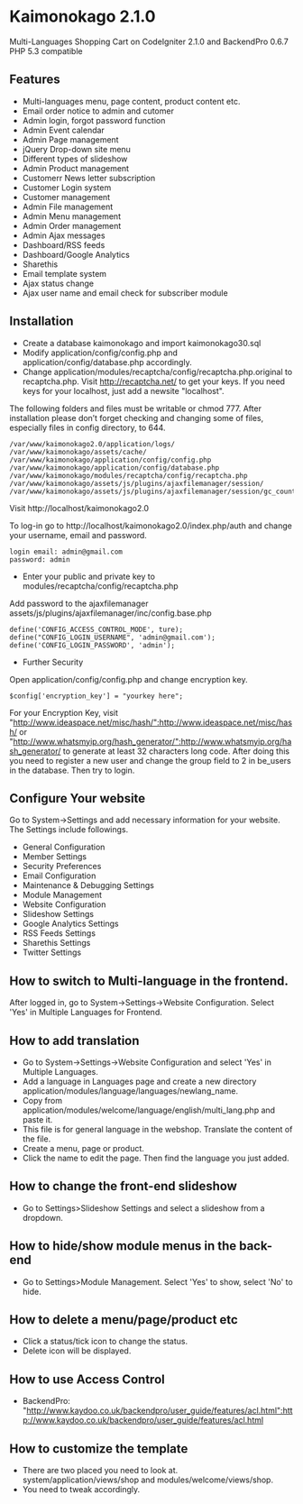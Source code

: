 # Kaimonokago 2.1.0

Multi-Languages Shopping Cart on CodeIgniter 2.1.0 and BackendPro 0.6.7
PHP 5.3 compatible

## Features

- Multi-languages menu, page content, product content etc.
- Email order notice to admin and cutomer
- Admin login, forgot password function
- Admin Event calendar
- Admin Page management
- jQuery Drop-down site menu
- Different types of slideshow
- Admin Product management
- Customerr News letter subscription
- Customer Login system
- Customer management
- Admin File management
- Admin Menu management
- Admin Order management
- Admin Ajax messages
- Dashboard/RSS feeds
- Dashboard/Google Analytics
- Sharethis
- Email template system
- Ajax status change
- Ajax user name and email check for subscriber module

## Installation

- Create a database kaimonokago and import kaimonokago30.sql
- Modify application/config/config.php and application/config/database.php accordingly.
- Change application/modules/recaptcha/config/recaptcha.php.original to recaptcha.php. Visit http://recaptcha.net/ to get your keys. If you need keys for your localhost, just add a newsite "localhost".

The following folders and files must be writable or chmod 777. After installation please don’t forget checking and changing some of files, especially files in config directory, to 644.

    /var/www/kaimonokago2.0/application/logs/
    /var/www/kaimonokago/assets/cache/
    /var/www/kaimonokago/application/config/config.php
    /var/www/kaimonokago/application/config/database.php
    /var/www/kaimonokago/modules/recaptcha/config/recaptcha.php
    /var/www/kaimonokago/assets/js/plugins/ajaxfilemanager/session/
    /var/www/kaimonokago/assets/js/plugins/ajaxfilemanager/session/gc_counter.ajax.php

Visit http://localhost/kaimonokago2.0

To log-in go to http://localhost/kaimonokago2.0/index.php/auth and change your username, email and password.

    login email: admin@gmail.com
    password: admin

- Enter your public and private key to modules/recaptcha/config/recaptcha.php

Add password to the ajaxfilemanager assets/js/plugins/ajaxfilemanager/inc/config.base.php

    define('CONFIG_ACCESS_CONTROL_MODE', ture);
    define("CONFIG_LOGIN_USERNAME", 'admin@gmail.com');
    define('CONFIG_LOGIN_PASSWORD', 'admin');

- Further Security

Open application/config/config.php and change encryption key.

    $config['encryption_key'] = "yourkey here";

For your Encryption Key, visit "http://www.ideaspace.net/misc/hash/":http://www.ideaspace.net/misc/hash/ or "http://www.whatsmyip.org/hash_generator/":http://www.whatsmyip.org/hash_generator/ to
generate at least 32 characters long code.
After doing this you need to register a new user and change the group field to 2 in be_users in the database. Then try to login.

## Configure Your website
Go to System->Settings and add necessary information for your website. The Settings include followings.

- General Configuration
- Member Settings
- Security Preferences
- Email Configuration
- Maintenance & Debugging Settings
- Module Management
- Website Configuration
- Slideshow Settings
- Google Analytics Settings
- RSS Feeds Settings
- Sharethis Settings
- Twitter Settings 

## How to switch to Multi-language in the frontend.

After logged in, go to System->Settings->Website Configuration. Select 'Yes' in Multiple Languages for Frontend.


## How to add translation

- Go to System->Settings->Website Configuration and select 'Yes' in Multiple Languages.
- Add a language in Languages page and create a new directory application/modules/language/languages/newlang_name.
- Copy from application/modules/welcome/language/english/multi_lang.php and paste it.
- This file is for general language in the webshop. Translate the content of the file.
- Create a menu, page or product.
- Click the name to edit the page. Then find the language you just added.

## How to change the front-end slideshow

- Go to Settings>Slideshow Settings and select a slideshow from a dropdown.

## How to hide/show module menus in the back-end

- Go to Settings>Module Management. Select 'Yes' to show, select 'No' to hide.

## How to delete a menu/page/product etc

- Click a status/tick icon to change the status.
- Delete icon will be displayed. 

## How to use Access Control

- BackendPro: "http://www.kaydoo.co.uk/backendpro/user_guide/features/acl.html":http://www.kaydoo.co.uk/backendpro/user_guide/features/acl.html

## How to customize the template

- There are two placed you need to look at. system/application/views/shop and modules/welcome/views/shop.
- You need to tweak accordingly.

